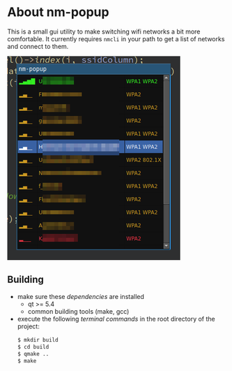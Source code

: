 # About nm-popup

This is a small gui utility to make switching wifi networks a bit more comfortable.
It currently requires `nmcli` in your path to get a list of networks and connect to them.

![screenshot](./misc/screenshot001.png)

## Building

- make sure these _dependencies_ are installed
  - qt >= 5.4
  - common building tools (make, gcc)
- execute the following _terminal commands_ in the root directory of the project:
  ```
  $ mkdir build
  $ cd build
  $ qmake ..
  $ make
  ```

